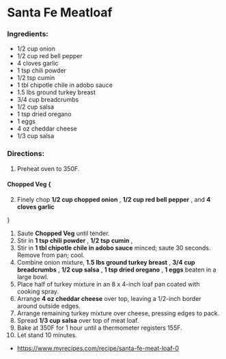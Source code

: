 # Santa Fe Meatloaf 

### Ingredients: 
* 1/2 cup onion
* 1/2 cup red bell pepper
* 4 cloves garlic
* 1 tsp chili powder
* 1/2 tsp cumin
* 1 tbl chipotle chile in adobo sauce
* 1.5 lbs ground turkey breast
* 3/4 cup breadcrumbs
* 1/2 cup salsa
* 1 tsp dried oregano
* 1 eggs
* 4 oz cheddar cheese
* 1/3 cup salsa

### Directions: 
1. Preheat oven to 350F. 

#### Chopped Veg {
2. Finely chop **1/2 cup chopped onion** , **1/2 cup red bell pepper** , and **4 cloves garlic** 

}

1. Saute **Chopped Veg** until tender. 
2. Stir in **1 tsp chili powder** , **1/2 tsp cumin** , 
3. Stir in **1 tbl chipotle chile in adobo sauce** minced; saute 30 seconds. Remove from pan; cool. 
4. Combine onion mixture, **1.5 lbs ground turkey breast** , **3/4 cup breadcrumbs** , **1/2 cup salsa** , **1 tsp dried oregano** , **1 eggs** beaten in a large bowl. 
5. Place half of turkey mixture in an 8 x 4-inch loaf pan coated with cooking spray. 
6. Arrange **4 oz cheddar cheese** over top, leaving a 1/2-inch border around outside edges. 
7. Arrange remaining turkey mixture over cheese, pressing edges to pack. 
8. Spread **1/3 cup salsa** over top of meat loaf. 
9. Bake at 350F for 1 hour until a thermometer registers 155F. 
10. Let stand 10 minutes. 
* https://www.myrecipes.com/recipe/santa-fe-meat-loaf-0 
